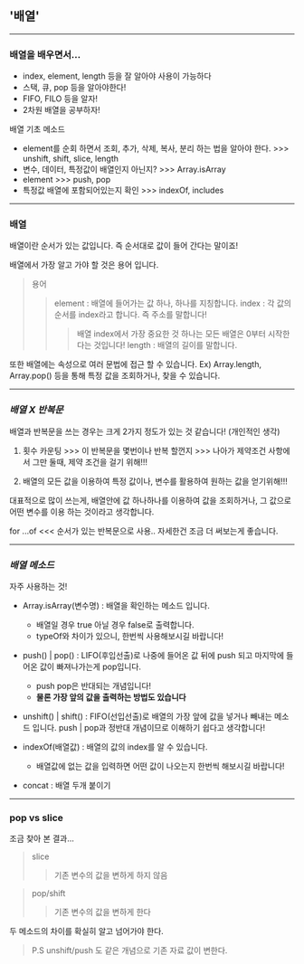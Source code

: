## '배열'

---
### 배열을 배우면서...

- index, element, length 등을 잘 알아야 사용이 가능하다 
- 스택, 큐, pop 등을 알아야한다!
- FIFO, FILO 등을 알자!
- 2차원 배열을 공부하자!


배열 기초 메소드

- element를 순회 하면서 조회, 추가, 삭제, 복사, 분리 하는 법을 알아야 한다. >>> unshift, shift, slice, length
- 변수, 데이터, 특정값이 배열인지 아닌지? >>> Array.isArray
- element >>> push, pop
- 특정값 배열에 포함되어있는지 확인 >>> indexOf, includes

---
### **배열**


배열이란 순서가 있는 값입니다. 즉 순서대로 값이 들어 간다는 말이죠!

배열에서 가장 알고 가야 할 것은 용어 입니다.
> 용어
>> element : 배열에 들어가는 값 하나, 하나를 지칭합니다.
>> index : 각 값의 순서를 index라고 합니다. 즉 주소를 말합니다!
>>> 배열 index에서 가장 중요한 것 하나는 모든 배열은 0부터 시작한다는 것입니다!
>> length : 배열의 길이를 말합니다.

또한 배열에는 속성으로 여러 문법에 접근 할 수 있습니다.
Ex) Array.length, Array.pop()
등을 통해 특정 값을 조회하거나, 찾을 수 있습니다.

---
### *배열 X 반복문*

배열과 반복문을 쓰는 경우는 크게 2가지 정도가 있는 것 같습니다! (개인적인 생각)

1. 횟수 카운팅 >>> 이 반복문을 몇번이나 반복 할껀지 >>> 나아가 제약조건 사항에서 그만 둘때, 제약 조건을 걸기 위해!!!

2. 배열의 모든 값을 이용하여 특정 값이나, 변수를 활용하여 원하는 값을 얻기위해!!!

대표적으로 많이 쓰는게, 배열안에 값 하나하나를 이용하여 값을 조회하거나, 그 값으로 어떤 변수를 이용 하는 것이라고 생각합니다.

for ...of <<< 순서가 있는 반복문으로 사용.. 자세한건 조금 더 써보는게 좋습니다.

---
### *배열 메소드*


자주 사용하는 것!
- Array.isArray(변수명) : 배열을 확인하는 메소드 입니다.
  - 배열일 경우 true 아닐 경우 false로 출력합니다.
  - typeOf와 차이가 있으니, 한번씩 사용해보시길 바랍니다!

- push() | pop() : LIFO(후입선출)로 나중에 들어온 값 뒤에 push 되고 마지막에 들어온 값이 빠져나가는게 pop입니다.
  - push pop은 반대되는 개념입니다!
  - **물론 가장 앞의 값을 출력하는 방법도 있습니다**

- unshift() | shift() : FIFO(선입선출)로 배열의 가장 앞에 값을 넣거나 빼내는 메소드 입니다. push | pop과 정반대 개념이므로 이해하기 쉽다고 생각합니다!

- indexOf(배열값) : 배열의 값의 index를 알 수 있습니다.
  - 배열값에 없는 값을 입력하면 어떤 값이 나오는지 한번씩 해보시길 바랍니다!

- concat : 배열 두개 붙이기

---
### pop vs slice

조금 찾아 본 결과...

>slice
>> 기존 변수의 값을 변하게 하지 않음

>pop/shift
>> 기존 변수의 값을 변하게 한다

두 메소드의 차이를 확실히 알고 넘어가야 한다.

> P.S unshift/push 도 같은 개념으로 기존 자료 값이 변한다.